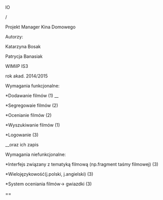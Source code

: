 IO

/

Projekt Manager Kina Domowego 




Autorzy:

Katarzyna Bosak 

Patrycja Banasiak

WIMiIP IS3

rok akad. 2014/2015




Wymagania funkcjonalne:


*Dodawanie filmów (1) __

*Segregowaie filmów (2)

*Ocenianie filmów (2)

*Wyszukiwanie filmów (1)

*Logowanie (3)



__oraz ich zapis 





Wymagania niefunkcjonalne:


*Interfejs związany z tematyką filmową (np.fragment taśmy filmowej) (3)

*Wielojęzykowość(j.polski, j.angielski) (3)

*System oceniania filmów-> gwiazdki (3) 





==
